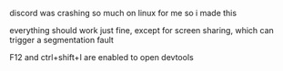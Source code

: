 discord was crashing so much on linux for me so i made this

everything should work just fine, except for screen sharing, which can trigger a segmentation fault

F12 and ctrl+shift+I are enabled to open devtools